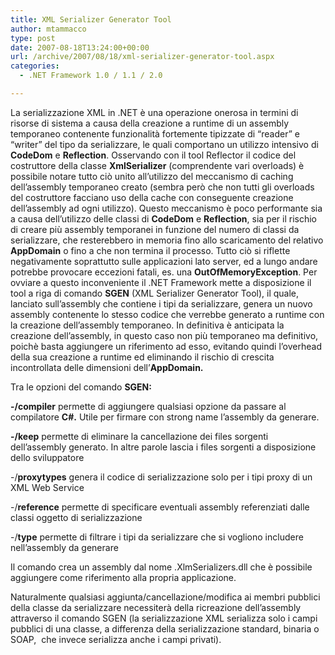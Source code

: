 ```yaml
---
title: XML Serializer Generator Tool
author: mtammacco
type: post
date: 2007-08-18T13:24:00+00:00
url: /archive/2007/08/18/xml-serializer-generator-tool.aspx
categories:
  - .NET Framework 1.0 / 1.1 / 2.0

---
```

La serializzazione XML in .NET è una operazione onerosa in termini di risorse di sistema a causa della creazione a runtime di un assembly temporaneo contenente funzionalità fortemente tipizzate di &#8220;reader&#8221; e &#8220;writer&#8221; del tipo da serializzare, le quali comportano un utilizzo intensivo di **CodeDom** e **Reflection**. Osservando con il tool Reflector il codice del costruttore della classe **XmlSerializer** (comprendente vari overloads) è possibile notare tutto ciò unito all&#8217;utilizzo del meccanismo di caching dell&#8217;assembly temporaneo creato (sembra però che non tutti gli overloads del costruttore facciano uso della cache con conseguente creazione dell&#8217;assembly ad ogni utilizzo). Questo meccanismo è poco performante sia a causa dell&#8217;utilizzo delle classi di **CodeDom** e **Reflection**, sia per il rischio di creare più assembly temporanei in funzione del numero di classi da serializzare, che resterebbero in memoria fino allo scaricamento del relativo **AppDomain** o fino a che non termina il processo. Tutto ciò si riflette negativamente soprattutto sulle applicazioni lato server, ed a lungo andare potrebbe provocare eccezioni fatali, es. una **OutOfMemoryException**. Per ovviare a questo inconveniente il .NET Framework mette a disposizione il tool a riga di comando **SGEN** (XML Serializer Generator Tool), il quale, lanciato sull&#8217;assembly che contiene i tipi da serializzare, genera un nuovo assembly contenente lo stesso codice che verrebbe generato a runtime con la creazione dell&#8217;assembly temporaneo. In definitiva è anticipata la creazione dell&#8217;assembly, in questo caso non più temporaneo ma definitivo, poichè basta aggiungere un riferimento ad esso, evitando quindi l&#8217;overhead della sua creazione a runtime ed eliminando il rischio di crescita incontrollata delle dimensioni dell&#8217;**AppDomain.**

Tra le opzioni del comando **SGEN:**

**-/compiler** permette di aggiungere qualsiasi opzione da passare al compilatore **C#.** Utile per firmare con strong name l&#8217;assembly da generare. 

**-/keep** permette di eliminare la cancellazione dei files sorgenti dell&#8217;assembly generato. In altre parole lascia i files sorgenti a disposizione dello sviluppatore

-/**proxytypes** genera il codice di serializzazione solo per i tipi proxy di un XML Web Service

-/**reference** permette di specificare eventuali assembly referenziati dalle classi oggetto di serializzazione

-/**type** permette di filtrare i tipi da serializzare che si vogliono includere nell&#8217;assembly da generare

Il comando crea un assembly dal nome <proprio assembly>.XlmSerializers.dll che è possibile aggiungere come riferimento alla propria applicazione.

Naturalmente qualsiasi aggiunta/cancellazione/modifica ai membri pubblici della classe da serializzare necessiterà della ricreazione dell&#8217;assembly attraverso il comando SGEN (la serializzazione XML serializza solo i campi pubblici di una classe, a differenza della serializzazione standard, binaria o SOAP,  che invece serializza anche i campi privati).